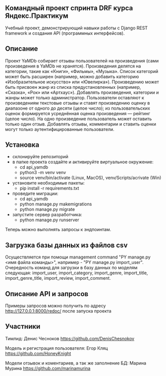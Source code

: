 ## Командный проект спринта DRF курса Яндекс.Практикум
Учебный проект, демонстрирующий навыки работы с Django REST framework и создания API (программных интерфейсов).

## Описание 
Проект YaMDb собирает отзывы пользователей на произведения (сами произведения в YaMDb не хранятся).
Произведения делятся на категории, такие как «Книги», «Фильмы», «Музыка». Список категорий может быть расширен (например, можно добавить категорию «Изобразительное искусство» или «Ювелирка»). Произведению может быть присвоен жанр из списка предустановленных (например, «Сказка», «Рок» или «Артхаус»).
Добавлять произведения, категории и жанры может только администратор.
Пользователи оставляют к произведениям текстовые отзывы и ставят произведению оценку в диапазоне от одного до десяти (целое число); из пользовательских оценок формируется усреднённая оценка произведения — рейтинг (целое число). На одно произведение пользователь может оставить только один отзыв.
Добавлять отзывы, комментарии и ставить оценки могут только аутентифицированные пользователи.

## Установка
* склонируйте репозиторий
* в папке проекта создайте и активируйте виртуальное окружение:
    * cd api_yamdb
    * python3 -m venv venv
    * source venv/bin/activate (Linux, MacOS), venv/Scripts/acrivate (Win)
* установите необходимые пакеты:
    * pip install -r requirements.txt
* проведите миграции:
    * cd api_yamdb
    * python manage.py makemigrations
    * python manage.py migrate
* запустите сервер разработчика:
    * python manage.py runserver

Теперь можно выполнять запросы к эндпоинтам.

## Загрузка базы данных из файлов csv
Осуществляется при помощи management command "PY manage.py <имя файла команды>", например - 
"PY manage.py import_user".
Очередность команд для загрузки в базу данных по моделям следующая:
import_user, import_category, import_genre, import_title, import_genre_title, import_review, import_comment. 

## Описание API и запросов

Примеры запросов можно получить по адресу http://127.0.0.1:8000/redoc/ после запуска проекта

## Участники
Тимлид: 
    Денис Чесноков https://github.com/DenisChesnokov
    
Модель и регистрация пользователя:
    Егор Кляц https://github.com/HoneyKnight
    
Модели отзывок и коментариев, а так же заполнение БД:
    Марина Мурина https://github.com/marinamurina
